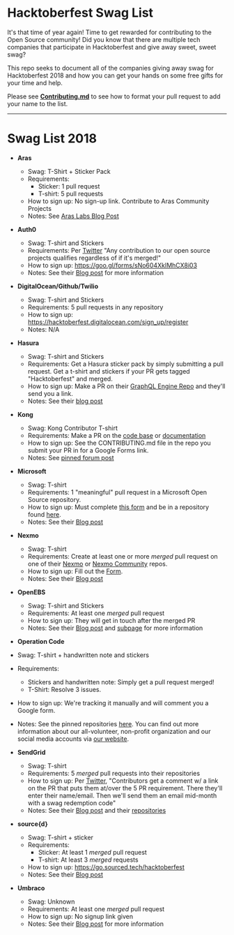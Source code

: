 # Hacktoberfest Swag List

It's that time of year again! Time to get rewarded for contributing to the Open Source community! Did you know that there are multiple tech companies that participate in Hacktoberfest and give away sweet, sweet swag?

This repo seeks to document all of the companies giving away swag for Hacktoberfest 2018 and how you can get your hands on some free gifts for your time and help.

Please see [**Contributing.md**](../master/CONTRIBUTING.md) to see how to format your pull request to add your name to the list.

---

# Swag List 2018
- **Aras**
  
  - Swag: T-Shirt + Sticker Pack
  - Requirements: 
    - Sticker: 1 pull request
    - T-shirt: 5 pull requests
  - How to sign up: No sign-up link. Contribute to Aras Community Projects 
  - Notes: See [Aras Labs Blog Post](http://community.aras.com/en/join-aras-labs-hacktoberfest-2018/)

- **Auth0**
  
  - Swag: T-shirt and Stickers
  - Requirements: Per [Twitter](https://twitter.com/Auth0Community/status/1048307994633654278?s=19) "Any contribution to our open source projects qualifies regardless of if it's merged!"
  - How to sign up: https://goo.gl/forms/sNo604XkIMhCX8i03
  - Notes: See their [Blog post](https://auth0.com/blog/celebrate-hacktoberfest-with-auth0/) for more information

- **DigitalOcean/Github/Twilio**

  - Swag: T-shirt and Stickers
  - Requirements: 5 pull requests in any repository
  - How to sign up: https://hacktoberfest.digitalocean.com/sign_up/register
  - Notes: N/A

- **Hasura**
  
  - Swag: T-shirt and Stickers
  - Requirements: Get a Hasura sticker pack by simply submitting a pull request. Get a t-shirt and stickers if your PR gets tagged "Hacktoberfest" and merged.
  - How to sign up: Make a PR on their [GraphQL Engine Repo](https://github.com/hasura/graphql-engine) and they'll send you a link.
  - Notes: See their [blog post](https://blog.hasura.io/announcing-hacktoberfest-2018-with-hasura-621045dc9560)

- **Kong**

  - Swag: Kong Contributor T-shirt
  - Requirements: Make a PR on the [code base](https://github.com/Kong/kong) or [documentation](https://github.com/Kong/docs.konghq.com)
  - How to sign up: See the CONTRIBUTING.md file in the repo you submit your PR in for a Google Forms link.
  - Notes: See [pinned forum post](https://discuss.konghq.com/t/contribute-to-kong-for-hacktoberfest/2029)

- **Microsoft**

  - Swag: T-shirt
  - Requirements: 1 "meaningful" pull request in a Microsoft Open Source repository.
  - How to sign up: Must complete [this form](https://aka.ms/hacktoberfestshirt) and be in a repository found [here](https://opensource.microsoft.com/).
  - Notes: See their [Blog post](https://open.microsoft.com/2018/09/30/join-hacktoberfest-2018-celebration-microsoft/)

- **Nexmo**
  
  - Swag: T-shirt
  - Requirements: Create at least one or more _merged_ pull request on one of their [Nexmo](https://github.com/nexmo) or [Nexmo Community](https://github.com/nexmo-community) repos.
  - How to sign up: Fill out the [Form](https://goo.gl/forms/QCH6QEUQLZ47dweT2).
  - Notes: See their [Blog post](https://www.nexmo.com/blog/2018/10/09/join-nextoberfest-tis-the-season-to-be-hacking-dr/)

- **OpenEBS**

  - Swag: T-shirt and Stickers
  - Requirements: At least one _merged_ pull request
  - How to sign up: They will get in touch after the merged PR
  - Notes: See their [Blog post](https://blog.openebs.io/celebrate-hacktoberfest-2018-with-openebs-206daa1d653c) and [subpage](https://openebs.io/hacktoberfest) for more information

- **Operation Code**
 
 - Swag: T-shirt + handwritten note and stickers
  - Requirements:
    - Stickers and handwritten note: Simply get a pull request merged!
    - T-Shirt: Resolve 3 issues.
  - How to sign up: We're tracking it manually and will comment you a Google form.
  - Notes: See the pinned repositories [here](https://github.com/OperationCode). You can find out more information about our all-volunteer, non-profit organization and our social media accounts via [our website](https://operationcode.org/).

- **SendGrid**

  - Swag: T-shirt
  - Requirements: 5 _merged_ pull requests into their repositories
  - How to sign up: Per [Twitter](https://twitter.com/SendGrid/status/1048223777501282307?s=19), "Contributors get a comment w/ a link on the PR that puts them at/over the 5 PR requirement. There they'll enter their name/email. Then we'll send them an email mid-month with a swag redemption code"
  - Notes: See their [Blog post](https://sendgrid.com/blog/hacktoberfest-2018-has-arrived/) and their [repositories](https://github.com/sendgrid)

- **source{d}**

  - Swag: T-shirt + sticker
  - Requirements:
    - Sticker: At least 1 _merged_ pull request
    - T-shirt: At least 3 _merged_ requests
  - How to sign up: https://go.sourced.tech/hacktoberfest
  - Notes: See their [Blog post](https://medium.com/sourcedtech/celebrating-open-source-with-hacktoberfest-2018-7283cfc6666b)

- **Umbraco**

  - Swag: Unknown
  - Requirements: At least one _merged_ pull request
  - How to sign up: No signup link given
  - Notes: See their [Blog post](https://umbraco.com/blog/happy-hacktoberfest/) for more information










  


